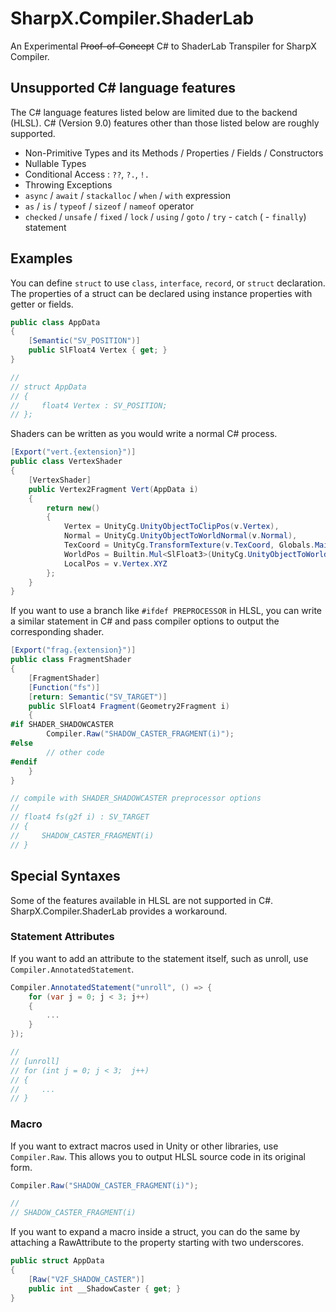 # SharpX.Compiler.ShaderLab

An Experimental ~~Proof-of-Concept~~ C# to ShaderLab Transpiler for SharpX Compiler.

## **Un**supported C# language features

The C# language features listed below are limited due to the backend (HLSL).
C# (Version 9.0) features other than those listed below are roughly supported.

- Non-Primitive Types and its Methods / Properties / Fields / Constructors
- Nullable Types
- Conditional Access : `??`, `?.`, `!.`
- Throwing Exceptions
- `async` / `await` / `stackalloc` / `when` / `with` expression
- `as` / `is` / `typeof` / `sizeof` / `nameof` operator
- `checked` / `unsafe` / `fixed` / `lock` / `using` / `goto` / `try` - `catch` ( - `finally`) statement

## Examples

You can define `struct` to use `class`, `interface`, `record`, or `struct` declaration.
The properties of a struct can be declared using instance properties with getter or fields.

```csharp
public class AppData
{
    [Semantic("SV_POSITION")]
    public SlFloat4 Vertex { get; }
}

//
// struct AppData
// {
//     float4 Vertex : SV_POSITION;
// };
```

Shaders can be written as you would write a normal C# process.

```csharp
[Export("vert.{extension}")]
public class VertexShader
{
    [VertexShader]
    public Vertex2Fragment Vert(AppData i)
    {
        return new()
        {
            Vertex = UnityCg.UnityObjectToClipPos(v.Vertex),
            Normal = UnityCg.UnityObjectToWorldNormal(v.Normal),
            TexCoord = UnityCg.TransformTexture(v.TexCoord, Globals.MainTexture),
            WorldPos = Builtin.Mul<SlFloat3>(UnityCg.UnityObjectToWorld, v.Vertex),
            LocalPos = v.Vertex.XYZ
        };
    }
}
```

If you want to use a branch like `#ifdef PREPROCESSOR` in HLSL, you can write a similar statement in C# and pass compiler options to output the corresponding shader.

```csharp
[Export("frag.{extension}")]
public class FragmentShader
{
    [FragmentShader]
    [Function("fs")]
    [return: Semantic("SV_TARGET")]
    public SlFloat4 Fragment(Geometry2Fragment i)
    {
#if SHADER_SHADOWCASTER
        Compiler.Raw("SHADOW_CASTER_FRAGMENT(i)");
#else
        // other code
#endif
    }
}

// compile with SHADER_SHADOWCASTER preprocessor options
//
// float4 fs(g2f i) : SV_TARGET
// {
//     SHADOW_CASTER_FRAGMENT(i)
// }
```

## Special Syntaxes

Some of the features available in HLSL are not supported in C#.
SharpX.Compiler.ShaderLab provides a workaround.

### Statement Attributes

If you want to add an attribute to the statement itself, such as unroll, use `Compiler.AnnotatedStatement`.

```csharp
Compiler.AnnotatedStatement("unroll", () => {
    for (var j = 0; j < 3; j++)
    {
        ...
    }
});

//
// [unroll]
// for (int j = 0; j < 3;  j++)
// {
//     ...
// }
```

### Macro

If you want to extract macros used in Unity or other libraries, use `Compiler.Raw`.
This allows you to output HLSL source code in its original form.

```csharp
Compiler.Raw("SHADOW_CASTER_FRAGMENT(i)");

//
// SHADOW_CASTER_FRAGMENT(i)
```

If you want to expand a macro inside a struct, you can do the same by attaching a RawAttribute to the property starting with two underscores.

```csharp
public struct AppData
{
    [Raw("V2F_SHADOW_CASTER")]
    public int __ShadowCaster { get; }
}

```

